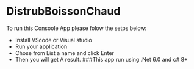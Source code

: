 # DistrubBoissonChaud
To run this Consoole App please folow the setps below: 
- Install VScode or Visual studio
- Run your application 
- Chose from List a name and click Enter
- Then you will get A result.
###This app run using .Net 6.0 and c# 8+
